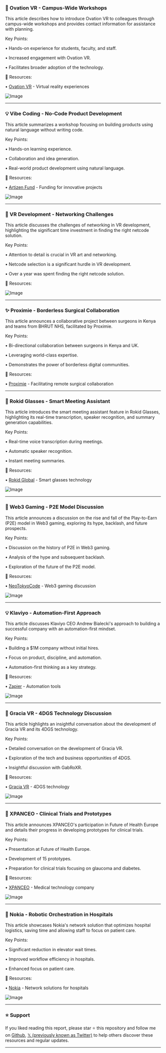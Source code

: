 ### 🚀 Ovation VR - Campus-Wide Workshops

This article describes how to introduce Ovation VR to colleagues through campus-wide workshops and provides contact information for assistance with planning.

Key Points:

• Hands-on experience for students, faculty, and staff.


• Increased engagement with Ovation VR.


• Facilitates broader adoption of the technology.


🔗 Resources:

• [Ovation VR](https://x.com/OvationVR) - Virtual reality experiences

![Image](https://pbs.twimg.com/media/GxyTUoAWwAAegfc?format=jpg&name=small)


---
### 💡 Vibe Coding - No-Code Product Development

This article summarizes a workshop focusing on building products using natural language without writing code.

Key Points:

• Hands-on learning experience.


• Collaboration and idea generation.


• Real-world product development using natural language.



🔗 Resources:

• [Artizen Fund](https://x.com/ArtizenFund) -  Funding for innovative projects


![Image](https://pbs.twimg.com/media/GxxTe9RXwAAB_pI?format=jpg&name=small)


---
### 🤖 VR Development - Networking Challenges

This article discusses the challenges of networking in VR development, highlighting the significant time investment in finding the right netcode solution.

Key Points:

• Attention to detail is crucial in VR art and networking.


• Netcode selection is a significant hurdle in VR development.


•  Over a year was spent finding the right netcode solution.


🔗 Resources:


![Image](https://pbs.twimg.com/media/Gxxcsv0X0AEVrwf?format=jpg&name=small)


---
### ✨  Proximie - Borderless Surgical Collaboration

This article announces a collaborative project between surgeons in Kenya and teams from BHRUT NHS, facilitated by Proximie.

Key Points:

• Bi-directional collaboration between surgeons in Kenya and UK.


• Leveraging world-class expertise.


• Demonstrates the power of borderless digital communities.



🔗 Resources:

• [Proximie](https://x.com/Proximie) -  Facilitating remote surgical collaboration


---
### 🚀 Rokid Glasses - Smart Meeting Assistant

This article introduces the smart meeting assistant feature in Rokid Glasses, highlighting its real-time transcription, speaker recognition, and summary generation capabilities.

Key Points:

• Real-time voice transcription during meetings.


• Automatic speaker recognition.


• Instant meeting summaries.



🔗 Resources:

• [Rokid Global](https://x.com/RokidGlobal) - Smart glasses technology


![Image](https://pbs.twimg.com/media/Gxw40WabsAApeJ3?format=jpg&name=small)


---
### 🤖 Web3 Gaming - P2E Model Discussion

This article announces a discussion on the rise and fall of the Play-to-Earn (P2E) model in Web3 gaming, exploring its hype, backlash, and future prospects.

Key Points:

• Discussion on the history of P2E in Web3 gaming.


• Analysis of the hype and subsequent backlash.


• Exploration of the future of the P2E model.



🔗 Resources:

• [NeoTokyoCode](https://x.com/NeoTokyoCode) - Web3 gaming discussion


![Image](https://pbs.twimg.com/media/Gxw7Bm7XEAAceIK?format=jpg&name=small)


---
### 💡 Klaviyo - Automation-First Approach

This article discusses Klaviyo CEO Andrew Bialecki's approach to building a successful company with an automation-first mindset.

Key Points:

• Building a $1M company without initial hires.


• Focus on product, discipline, and automation.


•  Automation-first thinking as a key strategy.


🔗 Resources:

• [Zapier](https://x.com/zapier) - Automation tools


![Image](https://pbs.twimg.com/amplify_video_thumb/1953500890843033603/img/J2msZ_x3Wwcdmh2a.jpg)


---
### 🤖 Gracia VR - 4DGS Technology Discussion

This article highlights an insightful conversation about the development of Gracia VR and its 4DGS technology.

Key Points:

• Detailed conversation on the development of Gracia VR.


• Exploration of the tech and business opportunities of 4DGS.


•  Insightful discussion with GabRoXR.



🔗 Resources:

• [Gracia VR](https://x.com/gracia_vr) - 4DGS technology


![Image](https://pbs.twimg.com/amplify_video_thumb/1953443672785113088/img/Sq7Csl7WrpdKrQiV.jpg)


---
### 🚀 XPANCEO - Clinical Trials and Prototypes

This article announces XPANCEO's participation in Future of Health Europe and details their progress in developing prototypes for clinical trials.

Key Points:

• Presentation at Future of Health Europe.


• Development of 15 prototypes.


• Preparation for clinical trials focusing on glaucoma and diabetes.


🔗 Resources:

• [XPANCEO](https://x.com/xpanceo) -  Medical technology company


![Image](https://pbs.twimg.com/media/GxwHOG_WEAA3cvy?format=jpg&name=small)


---
### 🤖 Nokia - Robotic Orchestration in Hospitals

This article showcases Nokia's network solution that optimizes hospital logistics, saving time and allowing staff to focus on patient care.

Key Points:

• Significant reduction in elevator wait times.


• Improved workflow efficiency in hospitals.


• Enhanced focus on patient care.



🔗 Resources:

• [Nokia](https://x.com/nokia) - Network solutions for hospitals


![Image](https://pbs.twimg.com/ext_tw_video_thumb/1953443894240194560/pu/img/xdydggT-emQbGy1B.jpg)


---

### ⭐️ Support

If you liked reading this report, please star ⭐️ this repository and follow me on [Github](https://github.com/Drix10), [𝕏 (previously known as Twitter)](https://x.com/DRIX_10_) to help others discover these resources and regular updates.

---